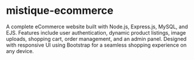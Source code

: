 # mistique-ecommerce
A complete eCommerce website built with Node.js, Express.js, MySQL, and EJS. Features include user authentication, dynamic product listings, image uploads, shopping cart, order management, and an admin panel. Designed with responsive UI using Bootstrap for a seamless shopping experience on any device.
